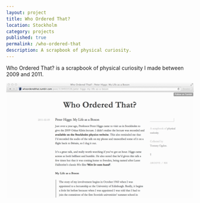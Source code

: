 ```yaml
---
layout: project
title: Who Ordered That?
location: Stockholm
category: projects
published: true
permalink: /who-ordered-that
description: A scrapbook of physical curiosity.
---
```

            
Who Ordered That? is a scrapbook of physical curiosity I made between 2009 and 2011.

<img class="full" src="/png/who-ordered-that-grab.png"/>